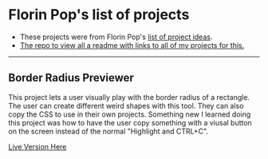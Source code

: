 # Florin Pop's list of projects

- These projects were from Florin Pop's [list of project ideas](https://github.com/florinpop17/app-ideas).
- [The repo to view all a readme with links to all of my projects for this.](https://rperry99.github.io/florinpop-app-ideas/index.html)

---

## Border Radius Previewer

This project lets a user visually play with the border radius of a rectangle. The user can create different weird shapes with this tool. They can also copy the CSS to use in their own projects.
Something new I learned doing this project was how to have the user copy something with a viusal button on the screen instead of the normal "Highlight and CTRL+C".

[Live Version Here](https://rperry99.github.io/bin-to-decimal-FPI/)
